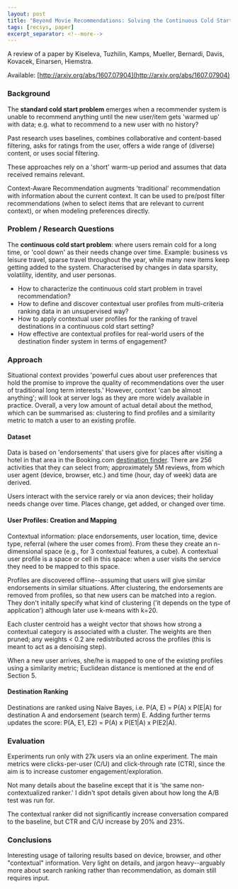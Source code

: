 ```yaml
---
layout: post
title: "Beyond Movie Recommendations: Solving the Continuous Cold Start Problem in E-commerce Recommendations"
tags: [recsys, paper]
excerpt_separator: <!--more-->
---
```


A review of a paper by Kiseleva, Tuzhilin, Kamps, Mueller, Bernardi, Davis, Kovacek, Einarsen, Hiemstra.

<!--more-->

Available: [http://arxiv.org/abs/1607.07904](http://arxiv.org/abs/1607.07904)

### Background

The **standard cold start problem** emerges when a recommender system is unable to recommend anything until
 the new user/item gets 'warmed up' with data; e.g. what to recommend to a new user with no history?
 
Past research uses baselines, combines collaborative and content-based filtering, asks for ratings from the
 user, offers a wide range of (diverse) content, or uses social filtering.
 
These approaches rely on a 'short' warm-up period and assumes that data received remains relevant.

Context-Aware Recommendation augments 'traditional' recommendation with information about the current context.
It can be used to pre/post filter recommendations (when to select items that are relevant to current context), or 
when modeling preferences directly.

### Problem / Research Questions

The **continuous cold start problem**: where users remain cold for a long time, or 'cool down' as their
 needs change over time. Example: business vs leisure travel, sparse travel throughout the year, while
 many new items keep getting added to the system. Characterised by changes in data sparsity, volatility,
 identity, and user personas.

* How to characterize the continuous cold start problem in travel recommendation?
* How to define and discover contextual user profiles from multi-criteria ranking data in an unsupervised way?
* How to apply contextual user profiles for the ranking of travel destinations in a continuous cold start setting?
* How effective are contextual profiles for real-world users of the destination finder system in terms of engagement?

### Approach

Situational context provides 'powerful cues about user preferences that hold the promise to improve
 the quality of recommendations over the user of traditional long term interests.' However, context 'can be almost 
 anything'; will look at server logs as they are more widely available in practice. Overall, a very low amount of actual
 detail about the method, which can be summarised as: clustering to find profiles and a similarity metric to match a user
 to an existing profile.

#### Dataset

Data is based on 'endorsements' that users give for places after visiting a hotel in that area in the Booking.com
 [destination finder](http://www.booking.com/destinationfinder.html). There are 256 activities that they can select from;
 approximately 5M reviews, from which user agent (device, browser, etc.) and time (hour, day of week) data are derived.
 
Users interact with the service rarely or via anon devices; their holiday needs change over time. Places change, get
 added, or changed over time.
 
#### User Profiles: Creation and Mapping

Contextual information: place endorsements, user location, time, device type, referral (where the user comes from). From
 these they create an n-dimensional space (e.g., for 3 contextual features, a cube). A contextual user profile is a space
 or cell in this space: when a user visits the service they need to be mapped to this space.
 
Profiles are discovered offline--assuming that users will give similar endorsements in similar situations. After clustering,
the endorsements are removed from profiles, so that new users can be matched into a region. They don't initally specify what
kind of clustering ('it depends on the type of application') although later use k-means with k=20.

Each cluster centroid has a weight vector that shows how strong a contextual category is associated with a cluster. The
 weights are then pruned; any weights < 0.2 are redistributed across the profiles (this is meant to act as a denoising step).

When a new user arrives, she/he is mapped to one of the existing profiles using a similarity metric; Euclidean distance is
 mentioned at the end of Section 5.

#### Destination Ranking

Destinations are ranked using Naive Bayes, i.e. P(A, E) = P(A) x P(E|A) for destination A and endorsement (search term) E.
 Adding further terms updates the score: P(A, E1, E2) = P(A) x P(E1|A) x P(E2|A).

### Evaluation

Experiments run only with 27k users via an online experiment. The main metrics were clicks-per-user (C/U) and click-through rate (CTR),
since the aim is to increase customer engagement/exploration.

Not many details about the baseline except that it is 'the same non-contextualized ranker.' I didn't spot details given about how long the A/B
 test was run for.

The contextual ranker did not significantly increase conversation compared to the baseline, but CTR and C/U increase by 20% and 23%.

### Conclusions

Interesting usage of tailoring results based on device, browser, and other "contextual" information. Very light on details, and jargon
 heavy--arguably more about search ranking rather than recommendation, as domain still requires input.
